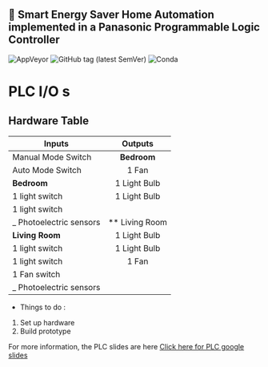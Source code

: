 ## :flags: Smart Energy Saver Home Automation implemented in a Panasonic Programmable Logic Controller  
![AppVeyor](https://img.shields.io/badge/build-passing-brightgreen.svg) 
![GitHub tag (latest SemVer)](https://img.shields.io/badge/tag-v1.1-brightgreen.svg)
![Conda](https://img.shields.io/badge/PLC-Windows%20Linux%20MacOS%20-brightgreen.svg)




# PLC I/O s

## Hardware Table

| Inputs                 | Outputs        | 
| -----------------------|:--------------:|
| Manual Mode Switch     | **Bedroom**    | 
| Auto Mode Switch       | 1 Fan          |   
| **Bedroom**            | 1 Light Bulb   |   
| 1 light switch         | 1 Light Bulb
| 1 light switch         |                |
| _ Photoelectric sensors| ** Living Room |
| **Living Room**        | 1 Light Bulb   |
| 1 light switch         | 1 Light Bulb   |
| 1 light switch         | 1 Fan          |
| 1 Fan switch           |                |
| _ Photoelectric sensors|                |

* Things to do :
1. Set up hardware
2. Build prototype

For more information, the PLC slides are here [Click here for PLC google slides](https://docs.google.com/presentation/d/18wGsaya4rd2FDTnUDjWVF5E1kaSXYDl_URRgFu4NbU8/edit#slide=id.p)
